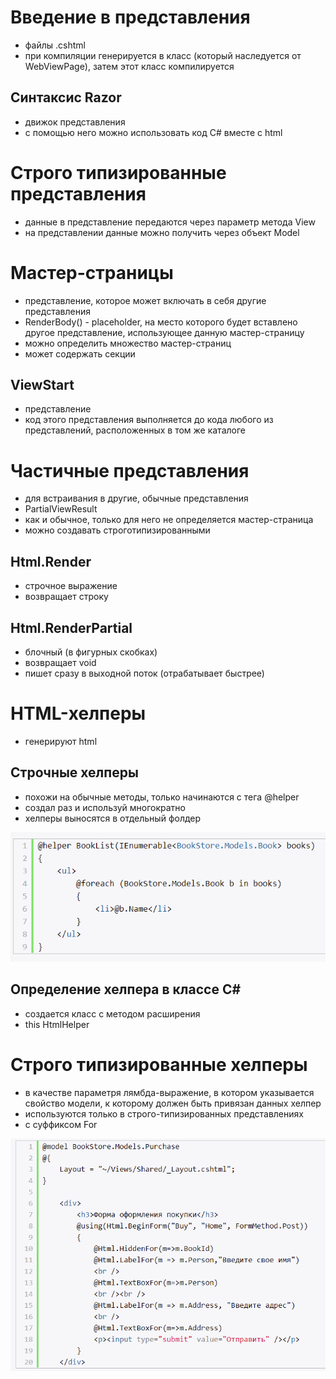 # Введение в представления

- файлы .cshtml
- при компиляции генерируется в класс (который наследуется от WebViewPage), затем этот класс компилируется

## Синтаксис Razor

- движок представления
- с помощью него можно использовать код C# вместе с html

# Строго типизированные представления

- данные в представление передаются через параметр метода View
- на представлении данные можно получить через объект Model

# Мастер-страницы

- представление, которое может включать в себя другие представления
- RenderBody() - placeholder, на место которого будет вставлено другое представление, использующее данную мастер-страницу
- можно определить множество мастер-страниц
- может содержать секции

## ViewStart

- представление
- код этого представления выполняется до кода любого из представлений, расположенных в том же каталоге

# Частичные представления

- для встраивания в другие, обычные представления
- PartialViewResult
- как и обычное, только для него не определяется мастер-страница
- можно создавать строготипизированными

## Html.Render

- строчное выражение
- возвращает строку

## Html.RenderPartial

- блочный (в фигурных скобках)
- возвращает void
- пишет сразу в выходной поток (отрабатывает быстрее)

# HTML-хелперы

- генерируют html

## Строчные хелперы

- похожи на обычные методы, только начинаются с тега @helper
- создал раз и используй многократно
- хелперы выносятся в отдельный фолдер

![](images/1.png)

## Определение хелпера в классе C#

- создается класс с методом расширения
- this HtmlHelper

# Строго типизированные хелперы

- в качестве параметря лямбда-выражение, в котором указывается свойство модели, к которому должен быть привязан данных хелпер
- используются только в строго-типизированных представлениях
- c суффиксом For

![](images/2.png)